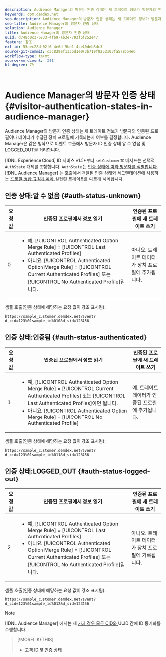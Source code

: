 ```yaml
---
description: Audience Manager의 방문자 인증 상태는 새 트레이트 정보가 방문자의 인증된 프로필이나 데이터가 수집된 장치 프로필에 기록되는지 여부를 결정합니다. Audience Manager은 같은 방식으로 이벤트 호출에서 방문자 ID 인증 상태 알 수 없음 및 LOGGED_OUT을 처리합니다.
keywords: dpm.demdex.net
seo-description: Audience Manager의 방문자 인증 상태는 새 트레이트 정보가 방문자의 인증된 프로필이나 데이터가 수집된 장치 프로필에 기록되는지 여부를 결정합니다. Audience Manager은 같은 방식으로 이벤트 호출에서 방문자 ID 인증 상태 알 수 없음 및 LOGGED_OUT을 처리합니다.
seo-title: Audience Manager의 방문자 인증 상태
solution: Audience Manager
title: Audience Manager의 방문자 인증 상태
uuid: d748c0c3-5833-4fb9-ab3e-793f5f252e47
feature: 참조
exl-id: 55aec28d-02f6-4e6d-9be1-4ce40deb8dc3
source-git-commit: c3c829ef1335d1e073b719f8252103fa578bb4e6
workflow-type: tm+mt
source-wordcount: '391'
ht-degree: 7%

---
```


# Audience Manager의 방문자 인증 상태{#visitor-authentication-states-in-audience-manager}

Audience Manager의 방문자 인증 상태는 새 트레이트 정보가 방문자의 인증된 프로필이나 데이터가 수집된 장치 프로필에 기록되는지 여부를 결정합니다. Audience Manager은 같은 방식으로 이벤트 호출에서 방문자 ID 인증 상태 알 수 없음 및 LOGGED_OUT을 처리합니다.

[!DNL Experience Cloud] ID 서비스 v1.5+부터 `setCustomerID` 메서드는 선택적 `AuthState` 개체를 포함합니다. `AuthState` 는  [인증 상태에 따라 방문자를 식별합니다](https://docs.adobe.com/content/help/en/id-service/using/reference/authenticated-state.html). [!DNL Audience Manager] 는 호출에서 전달된 인증 상태와 세그멘테이션에 사용하는  [프로필 병합 규칙에 따라 ](../features/profile-merge-rules/merge-rules-dashboard.md) 실현된 트레이트를 다르게 처리합니다.

## 인증 상태:알 수 없음 {#auth-status-unknown}

| 요청 값 | 인증된 프로필에서 정보 읽기 | 인증된 프로필에 새 트레이트 쓰기 |
|---|---|---|
| 0 | <ul><li>예, [!UICONTROL Authenticated Option Merge Rule] = [!UICONTROL Last Authenticated Profiles]</li><li>아니요. [!UICONTROL Authenticated Option Merge Rule] = [!UICONTROL Current Authenticated Profiles] 또는 [!UICONTROL No Authenticated Profile]입니다.</li></ul> | 아니요. 트레이트 데이터가 장치 프로필에 추가됩니다. |

샘플 호출(인증 상태에 해당하는 요청 값이 강조 표시됨):

`https://sample_customer.demdex.net/event?d_cid=123%01sample_id%010&d_sid=123456`

## 인증 상태:인증됨 {#auth-status-authenticated}

| 요청 값 | 인증된 프로필에서 정보 읽기 | 인증된 프로필에 새 트레이트 쓰기 |
|---|---|---|
| 1 | <ul><li>예, [!UICONTROL Authenticated Option Merge Rule] = [!UICONTROL Current Authenticated Profiles] 또는 [!UICONTROL Last Authenticated Profiles]이면 됩니다.</li><li>아니요. [!UICONTROL Authenticated Option Merge Rule] = [!UICONTROL No Authenticated Profile]</li></ul> | 예. 트레이트 데이터가 인증된 프로필에 추가됩니다. |

샘플 호출(인증 상태에 해당하는 요청 값이 강조 표시됨):

`https://sample_customer.demdex.net/event?d_cid=123%01sample_id%011&d_sid=123456`

## 인증 상태:LOGGED_OUT {#auth-status-logged-out}

| 요청 값 | 인증된 프로필에서 정보 읽기 | 인증된 프로필에 새 트레이트 쓰기 |
|---|---|---|
| 2 | <ul><li>예, [!UICONTROL Authenticated Option Merge Rule] = [!UICONTROL Last Authenticated Profiles]</li><li>아니요. [!UICONTROL Authenticated Option Merge Rule] = [!UICONTROL Current Authenticated Profiles] 또는 [!UICONTROL No Authenticated Profile]입니다.</li></ul> | 아니요. 트레이트 데이터가 장치 프로필에 기록됩니다. |

샘플 호출(인증 상태에 해당하는 요청 값이 강조 표시됨):

`https://sample_customer.demdex.net/event?d_cid=123%01sample_id%012&d_sid=123456`

>[!NOTE]
>
>[!DNL Audience Manager] 에서는 세  [가지 경우 모두 CID와 ](../reference/ids-in-aam.md) UUID 간에 ID 동기화를 수행합니다.

>[!MORELIKETHIS]
>
>* [고객 ID 및 인증 상태](https://docs.adobe.com/content/help/en/id-service/using/reference/authenticated-state.html)

